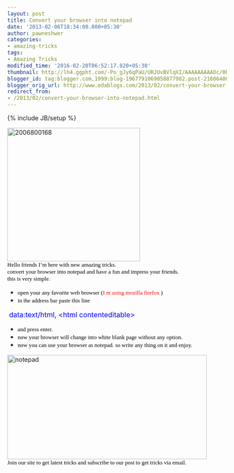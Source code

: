 ```yaml
---
layout: post
title: Convert your browser into notepad
date: '2013-02-06T18:34:00.000+05:30'
author: pawneshwer
categories:
- amazing-tricks
tags:
- Amazing Tricks
modified_time: '2016-02-20T06:52:17.820+05:30'
thumbnail: http://lh4.ggpht.com/-Po_gJy6qPaU/URJUvBVlqXI/AAAAAAAAAOc/0PqNQAEo058/s72-c/2006800168_thumb%25255B1%25255D.jpg?imgmax=800
blogger_id: tag:blogger.com,1999:blog-1967791069058877982.post-2160640643921574703
blogger_orig_url: http://www.edablogs.com/2013/02/convert-your-browser-into-notepad.html
redirect_from:
- /2013/02/convert-your-browser-into-notepad.html
---
```


{% include JB/setup %}

<div dir="ltr" style="text-align: left;" trbidi="on"><a href="http://lh5.ggpht.com/-sWGBh4DZlFk/URJUuKjyymI/AAAAAAAAAOU/3h7VeExZVdg/s1600-h/2006800168%25255B4%25255D.jpg"><img alt="2006800168" border="0" height="306" src="http://lh4.ggpht.com/-Po_gJy6qPaU/URJUvBVlqXI/AAAAAAAAAOc/0PqNQAEo058/2006800168_thumb%25255B1%25255D.jpg?imgmax=800" style="background-image: none; border-bottom: 0px; border-left: 0px; border-right: 0px; border-top: 0px; display: inline; padding-left: 0px; padding-right: 0px; padding-top: 0px;" title="2006800168" width="305" /></a><br /><span style="color: black; font-family: Verdana; font-size: small;">Hello friends I’m here with new amazing tricks.</span><br /><span style="color: black; font-family: Verdana; font-size: small;">convert your browser into notepad and have a fun and impress your friends.</span><br /><span style="color: black; font-family: Verdana; font-size: small;">this is very simple.</span><br /><ul><li><span style="color: black; font-family: Verdana; font-size: small;">open your any favorite web browser (<span style="color: red;">I m using mozilla firefox</span> )</span></li><li><span style="color: black; font-family: Verdana; font-size: small;">in the address bar paste this line</span></li></ul>&nbsp;<span style="color: blue; font-size: medium;">data:text/html, &lt;html contenteditable&gt;</span><br /><ul><li><span style="color: black; font-family: Verdana; font-size: small;">and press enter.</span></li><li><span style="color: black; font-family: Verdana; font-size: small;">now your browser will change into white blank page without any option.</span></li><li><span style="color: black; font-family: Verdana; font-size: small;">now you can use your browser as notepad. so write any thing on it and enjoy.</span></li></ul><a href="http://lh6.ggpht.com/-BhhxEsezLTk/URJUwMS_YpI/AAAAAAAAAOk/6SPvJOAudBI/s1600-h/notepad%25255B3%25255D.jpg"><img alt="notepad" border="0" height="239" src="http://lh6.ggpht.com/-uJcaG2ovtB8/URJUxWjiI5I/AAAAAAAAAOs/Ge0thLK-0g0/notepad_thumb%25255B1%25255D.jpg?imgmax=800" style="background-image: none; border-bottom: 0px; border-left: 0px; border-right: 0px; border-top: 0px; display: inline; padding-left: 0px; padding-right: 0px; padding-top: 0px;" title="notepad" width="458" /></a><br /><span style="color: black; font-family: Verdana; font-size: small;">Join our site to get latest tricks and subscribe to our post to get tricks via email.</span></div>